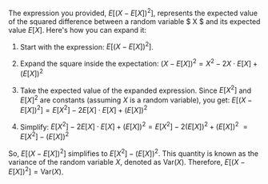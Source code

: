 

The expression you provided, $E[(X - E[X])^2]$, represents the expected value of the squared difference between a random variable $ X $ and its expected value $E[X]$. Here's how you can expand it:

1. Start with the expression: $E[(X - E[X])^2]$.
  
2. Expand the square inside the expectation: $(X - E[X])^2 = X^2 - 2X \cdot E[X] + (E[X])^2$

3. Take the expected value of the expanded expression. Since $E[X^2]$ and $E[X]^2$ are constants (assuming $X$ is a random variable), you get:
 $E[(X - E[X])^2] = E[X^2] - 2E[X] \cdot E[X] + (E[X])^2$

4. Simplify:
 $E[X^2] - 2E[X] \cdot E[X] + (E[X])^2 = E[X^2] - 2(E[X])^2 + (E[X])^2$
 $= E[X^2] - (E[X])^2$

So, $E[(X - E[X])^2]$ simplifies to $E[X^2] - (E[X])^2$. This quantity is known as the variance of the random variable $X$, denoted as $\text{Var}(X)$. Therefore, $E[(X - E[X])^2] = \text{Var}(X)$.

